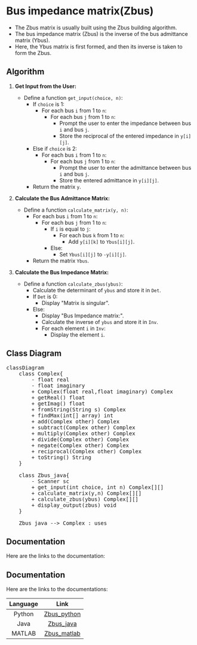 # Bus impedance matrix(Zbus)

- The Zbus matrix is usually built using the Zbus building algorithm.
- The bus impedance matrix (Zbus) is the inverse of the bus admittance matrix (Ybus).
- Here, the Ybus matrix is first formed, and then its inverse is taken to form the Zbus.

## Algorithm

1. **Get Input from the User:**
    - Define a function `get_input(choice, n)`:
        - If `choice` is 1:
            - For each bus `i` from 1 to `n`:
                - For each bus `j` from 1 to `n`:
                    - Prompt the user to enter the impedance between bus `i` and bus `j`.
                    - Store the reciprocal of the entered impedance in `y[i][j]`.
        - Else if `choice` is 2:
            - For each bus `i` from 1 to `n`:
                - For each bus `j` from 1 to `n`:
                    - Prompt the user to enter the admittance between bus `i` and bus `j`.
                    - Store the entered admittance in `y[i][j]`.
        - Return the matrix `y`.

2. **Calculate the Bus Admittance Matrix:**
    - Define a function `calculate_matrix(y, n)`:
        - For each bus `i` from 1 to `n`:
            - For each bus `j` from 1 to `n`:
                - If `i` is equal to `j`:
                    - For each bus `k` from 1 to `n`:
                        - Add `y[i][k]` to `Ybus[i][j]`.
                - Else:
                    - Set `Ybus[i][j]` to `-y[i][j]`.
        - Return the matrix `Ybus`.

3. **Calculate the Bus Impedance Matrix:**
    - Define a function `calculate_zbus(ybus)`:
        - Calculate the determinant of `ybus` and store it in `Det`.
        - If `Det` is 0:
            - Display "Matrix is singular".
        - Else:
            - Display "Bus Impedance matrix:".
            - Calculate the inverse of `ybus` and store it in `Inv`.
            - For each element `i` in `Inv`:
                - Display the element `i`.

## Class Diagram

<pre class="mermaid">
classDiagram
    class Complex{
        - float real
        - float imaginary
        + Complex(float real,float imaginary) Complex
        + getReal() float
        + getImag() float
        + fromString(String s) Complex
        + findMax(int[] array) int
        + add(Complex other) Complex
        + subtract(Complex other) Complex
        + multiply(Complex other) Complex
        + divide(Complex other) Complex
        + negate(Complex other) Complex
        + reciprocal(Complex other) Complex
        + toString() String
    }

    class Zbus_java{
        - Scanner sc
        + get_input(int choice, int n) Complex[][]
        + calculate_matrix(y,n) Complex[][]
        + calculate_zbus(ybus) Complex[][]
        + display_output(zbus) void
    }

    Zbus_java --> Complex : uses
</pre>

## Documentation

Here are the links to the documentation:

## Documentation

Here are the links to the documentations:


|Language|Link|
|:---:|:---:|
|Python|[Zbus_python](./docs/html/namespaceZbus__Python.html)|
|Java|[Zbus_java](./docs/html/Zbus__Java_8java.html)|
|MATLAB|[Zbus_matlab](./docs/html/Zbus__matlab_8m.html)|
